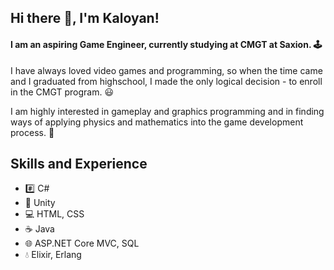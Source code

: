 ## Hi there 👋, I'm Kaloyan!

#### I am an aspiring Game Engineer, currently studying at CMGT at Saxion. 🕹️
<p>
  I have always loved video games and programming, so when the time came and I graduated from highschool, I made the only logical decision - to enroll in the CMGT program. 😃
</p>
I am highly interested in gameplay and graphics programming and in finding ways of applying physics and mathematics into the game development process. 🍎

## Skills and Experience
* #️⃣ C#
* 🔧 Unity
* 💻 HTML, CSS
* ☕ Java
* 🌐 ASP.NET Core MVC, SQL
* 💧 Elixir, Erlang
<!--
**zntKI/zntKI** is a ✨ _special_ ✨ repository because its `README.md` (this file) appears on your GitHub profile.

Here are some ideas to get you started:

- 🔭 I’m currently working on ...
- 🌱 I’m currently learning ...
- 👯 I’m looking to collaborate on ...
- 🤔 I’m looking for help with ...
- 💬 Ask me about ...
- 📫 How to reach me: ...
- 😄 Pronouns: ...
- ⚡ Fun fact: ...
-->
